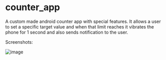 # counter_app
A custom made android counter app with special features.
It allows a user to set a specific target value and when that limit reaches it vibrates the phone for 1 second and also sends notification to the user.

Screenshots:

![image](https://user-images.githubusercontent.com/38812037/161632137-6baf9c73-2e91-4ae6-b4de-f2f348adc2e5.png)

